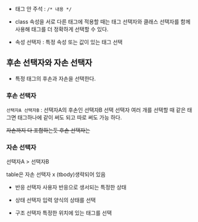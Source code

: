 - 태그 안 주석 : `/* 내용 */`

- class 속성을 서로 다른 태그에 적용할 때는 태그 선택자와 클래스 선택자를 함께 사용해 태그를 더 정확하게 선택할 수 있다.

- 속성 선택자 : 특정 속성 또는 값이 있는 태그 선택

 
 ## 후손 선택자와 자손 선택자
 - 특정 태그의 후손과 자손을 선택한다.


### 후손 선택자
 `선택자A 선택자B` : 선택자A의 후손인 선택자B 선택
 선택자 여러 개를 선택할 때 같은 태그면 태그하나에 같이 써도 되고 따로 써도 가능 하다.

 ~~자손까지 다 포함하는듯 후손 선택자는~~

 
 ### 자손 선택자
 선택자A > 선택자B

 table은 자손 선택자 x (tbody)생략되어 있음

 
 - 반응 선택자
 사용자 반응으로 생서되는 특정한 상태

 - 상태 선택자
 입력 양식의 상태를 선택

 - 구조 선택자
 특정한 위치에 있는 태그를 선택